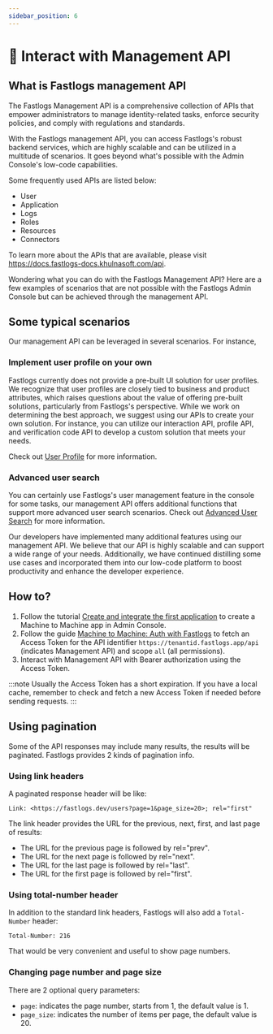 ```yaml
---
sidebar_position: 6
---
```


# 🚝 Interact with Management API

## What is Fastlogs management API

The Fastlogs Management API is a comprehensive collection of APIs that empower administrators to manage identity-related tasks, enforce security policies, and comply with regulations and standards.

With the Fastlogs management API, you can access Fastlogs's robust backend services, which are highly scalable and can be utilized in a multitude of scenarios. It goes beyond what's possible with the Admin Console's low-code capabilities.

Some frequently used APIs are listed below:

- User
- Application
- Logs
- Roles
- Resources
- Connectors

To learn more about the APIs that are available, please visit https://docs.fastlogs-docs.khulnasoft.com/api.

Wondering what you can do with the Fastlogs Management API? Here are a few examples of scenarios that are not possible with the Fastlogs Admin Console but can be achieved through the management API.

## Some typical scenarios

Our management API can be leveraged in several scenarios. For instance,

### Implement user profile on your own

Fastlogs currently does not provide a pre-built UI solution for user profiles. We recognize that user profiles are closely tied to business and product attributes, which raises questions about the value of offering pre-built solutions, particularly from Fastlogs's perspective. While we work on determining the best approach, we suggest using our APIs to create your own solution. For instance, you can utilize our interaction API, profile API, and verification code API to develop a custom solution that meets your needs.

Check out [User Profile](../user-profile/README.md) for more information.

### Advanced user search

You can certainly use Fastlogs's user management feature in the console for some tasks, our management API offers additional functions that support more advanced user search scenarios. Check out [Advanced User Search](../manage-users/advanced-user-search/) for more information.

Our developers have implemented many additional features using our management API. We believe that our API is highly scalable and can support a wide range of your needs. Additionally, we have continued distilling some use cases and incorporated them into our low-code platform to boost productivity and enhance the developer experience.

## How to?

1. Follow the tutorial [Create and integrate the first application](../../tutorials/get-started/create-and-integrate-the-first-app.mdx) to create a Machine to Machine app in Admin Console.
2. Follow the guide [Machine to Machine: Auth with Fastlogs](../integrate-fastlogs/machine-to-machine.mdx) to fetch an Access Token for the API identifier `https://tenantid.fastlogs.app/api` (indicates Management API) and scope `all` (all permissions).
3. Interact with Management API with Bearer authorization using the Access Token.

:::note
Usually the Access Token has a short expiration. If you have a local cache, remember to check and fetch a new Access Token if needed before sending requests.
:::

## Using pagination

Some of the API responses may include many results, the results will be paginated. Fastlogs provides 2 kinds of pagination info.

### Using link headers

A paginated response header will be like:

```
Link: <https://fastlogs.dev/users?page=1&page_size=20>; rel="first"
```

The link header provides the URL for the previous, next, first, and last page of results:

- The URL for the previous page is followed by rel="prev".
- The URL for the next page is followed by rel="next".
- The URL for the last page is followed by rel="last".
- The URL for the first page is followed by rel="first".

### Using total-number header

In addition to the standard link headers, Fastlogs will also add a `Total-Number` header:

```
Total-Number: 216
```

That would be very convenient and useful to show page numbers.

### Changing page number and page size

There are 2 optional query parameters:

- `page`: indicates the page number, starts from 1, the default value is 1.
- `page_size`: indicates the number of items per page, the default value is 20.

